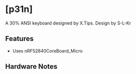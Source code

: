 # [p31n]

A 30% ANSI keyboard designed by X.Tips.
Design by S-L-Kr

## Features

- Uses nRF52840CoreBoard_Micro 

## Hardware Notes
